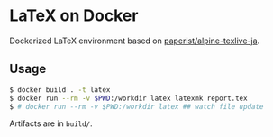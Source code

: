 # LaTeX on Docker

Dockerized LaTeX environment based on [paperist/alpine-texlive-ja](https://hub.docker.com/r/paperist/alpine-texlive-ja/).

## Usage

```bash
$ docker build . -t latex
$ docker run --rm -v $PWD:/workdir latex latexmk report.tex
$ # docker run --rm -v $PWD:/workdir latex ## watch file update
```
Artifacts are in `build/`.
